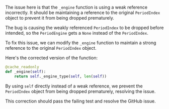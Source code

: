 The issue here is that the `_engine` function is using a weak reference incorrectly. It should be maintaining a reference to the original `PeriodIndex` object to prevent it from being dropped prematurely.

The bug is causing the weakly referenced `PeriodIndex` to be dropped before intended, so the `PeriodEngine` gets a `None` instead of the `PeriodIndex`.

To fix this issue, we can modify the `_engine` function to maintain a strong reference to the original `PeriodIndex` object.

Here's the corrected version of the function:

```python
@cache_readonly
def _engine(self):
    return self._engine_type(self, len(self))
```

By using `self` directly instead of a weak reference, we prevent the `PeriodIndex` object from being dropped prematurely, resolving the issue.

This correction should pass the failing test and resolve the GitHub issue.
